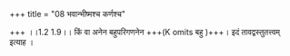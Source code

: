 +++
title = "08 भवान्भीष्मश्च कर्णश्च"

+++
।।1.2 1.9।। किं वा अनेन बहुपरिगणनेन +++(K omits बहु )+++। इदं तावद्वस्तुतत्त्वम् इत्याह ।  
